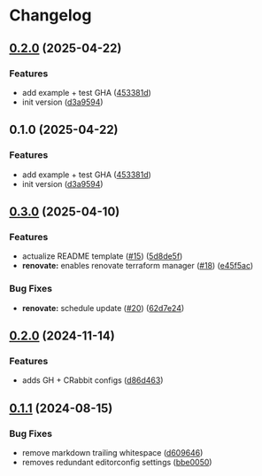 # Changelog

## [0.2.0](https://github.com/masterpointio/terraform-github-teams/compare/v0.1.0...v0.2.0) (2025-04-22)


### Features

* add example + test GHA ([453381d](https://github.com/masterpointio/terraform-github-teams/commit/453381d02bb1d842c5fb09898d3f3632a21abf99))
* init version ([d3a9594](https://github.com/masterpointio/terraform-github-teams/commit/d3a9594cb95440eddbfdb52b4bc5420ddd5235c3))

## 0.1.0 (2025-04-22)


### Features

* add example + test GHA ([453381d](https://github.com/masterpointio/terraform-github-teams/commit/453381d02bb1d842c5fb09898d3f3632a21abf99))
* init version ([d3a9594](https://github.com/masterpointio/terraform-github-teams/commit/d3a9594cb95440eddbfdb52b4bc5420ddd5235c3))

## [0.3.0](https://github.com/masterpointio/terraform-module-template/compare/v0.2.0...v0.3.0) (2025-04-10)


### Features

* actualize README template ([#15](https://github.com/masterpointio/terraform-module-template/issues/15)) ([5d8de5f](https://github.com/masterpointio/terraform-module-template/commit/5d8de5fcf98b255ed65201b1ab2036ebf92ca138))
* **renovate:** enables renovate terraform manager ([#18](https://github.com/masterpointio/terraform-module-template/issues/18)) ([e45f5ac](https://github.com/masterpointio/terraform-module-template/commit/e45f5acf08195f45ac9d4fe23447c600230ba4b4))


### Bug Fixes

* **renovate:** schedule update ([#20](https://github.com/masterpointio/terraform-module-template/issues/20)) ([62d7e24](https://github.com/masterpointio/terraform-module-template/commit/62d7e24aa39312565c894525ef5c0ebb1053eb74))

## [0.2.0](https://github.com/masterpointio/terraform-module-template/compare/v0.1.1...v0.2.0) (2024-11-14)


### Features

* adds GH + CRabbit configs ([d86d463](https://github.com/masterpointio/terraform-module-template/commit/d86d463385d501db5465b02de13d60c925b5815d))

## [0.1.1](https://github.com/masterpointio/terraform-module-template/compare/0.1.0...v0.1.1) (2024-08-15)


### Bug Fixes

* remove markdown trailing whitespace ([d609646](https://github.com/masterpointio/terraform-module-template/commit/d6096463b916eb536603d4ca3b2f3315e3fec9f2))
* removes redundant editorconfig settings ([bbe0050](https://github.com/masterpointio/terraform-module-template/commit/bbe0050450cece8074f3d9ff5c3bd72ff01d8a1b))
